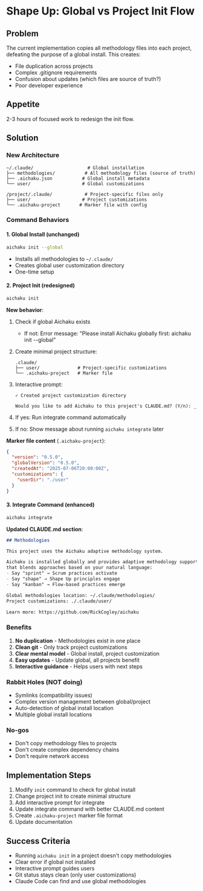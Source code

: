 # Shape Up: Global vs Project Init Flow

## Problem

The current implementation copies all methodology files into each project, defeating the purpose of a global install. This creates:
- File duplication across projects
- Complex .gitignore requirements
- Confusion about updates (which files are source of truth?)
- Poor developer experience

## Appetite

2-3 hours of focused work to redesign the init flow.

## Solution

### New Architecture

```
~/.claude/                    # Global installation
├── methodologies/           # All methodology files (source of truth)
├── .aichaku.json           # Global install metadata
└── user/                   # Global customizations

/project/.claude/            # Project-specific files only
├── user/                   # Project customizations
└── .aichaku-project       # Marker file with config
```

### Command Behaviors

#### 1. Global Install (unchanged)
```bash
aichaku init --global
```
- Installs all methodologies to `~/.claude/`
- Creates global user customization directory
- One-time setup

#### 2. Project Init (redesigned)
```bash
aichaku init
```

**New behavior**:
1. Check if global Aichaku exists
   - If not: Error message: "Please install Aichaku globally first: aichaku init --global"
   
2. Create minimal project structure:
   ```
   .claude/
   ├── user/              # Project-specific customizations
   └── .aichaku-project   # Marker file
   ```

3. Interactive prompt:
   ```
   ✓ Created project customization directory
   
   Would you like to add Aichaku to this project's CLAUDE.md? (Y/n): _
   ```
   
4. If yes: Run integrate command automatically
5. If no: Show message about running `aichaku integrate` later

**Marker file content** (`.aichaku-project`):
```json
{
  "version": "0.5.0",
  "globalVersion": "0.5.0",
  "createdAt": "2025-07-06T20:00:00Z",
  "customizations": {
    "userDir": "./user"
  }
}
```

#### 3. Integrate Command (enhanced)
```bash
aichaku integrate
```

**Updated CLAUDE.md section**:
```markdown
## Methodologies

This project uses the Aichaku adaptive methodology system.

Aichaku is installed globally and provides adaptive methodology support
that blends approaches based on your natural language:
- Say "sprint" → Scrum practices activate
- Say "shape" → Shape Up principles engage  
- Say "kanban" → Flow-based practices emerge

Global methodologies location: ~/.claude/methodologies/
Project customizations: ./.claude/user/

Learn more: https://github.com/RickCogley/aichaku
```

### Benefits

1. **No duplication** - Methodologies exist in one place
2. **Clean git** - Only track project customizations
3. **Clear mental model** - Global install, project customization
4. **Easy updates** - Update global, all projects benefit
5. **Interactive guidance** - Helps users with next steps

### Rabbit Holes (NOT doing)

- Symlinks (compatibility issues)
- Complex version management between global/project
- Auto-detection of global install location
- Multiple global install locations

### No-gos

- Don't copy methodology files to projects
- Don't create complex dependency chains
- Don't require network access

## Implementation Steps

1. Modify `init` command to check for global install
2. Change project init to create minimal structure
3. Add interactive prompt for integrate
4. Update integrate command with better CLAUDE.md content
5. Create `.aichaku-project` marker file format
6. Update documentation

## Success Criteria

- Running `aichaku init` in a project doesn't copy methodologies
- Clear error if global not installed
- Interactive prompt guides users
- Git status stays clean (only user customizations)
- Claude Code can find and use global methodologies